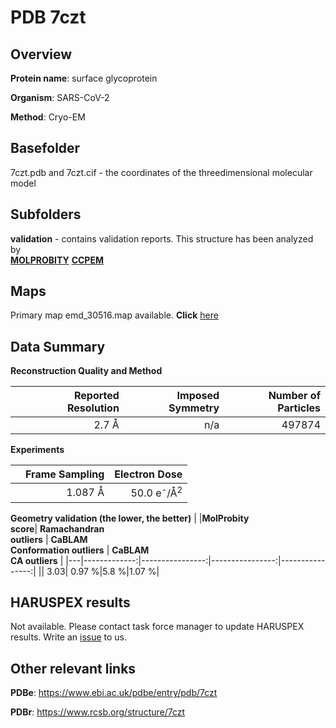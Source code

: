 # PDB 7czt

## Overview

**Protein name**: surface glycoprotein

**Organism**: SARS-CoV-2

**Method**: Cryo-EM



## Basefolder

7czt.pdb and 7czt.cif - the coordinates of the threedimensional molecular model

## Subfolders





**validation** - contains validation reports. This structure has been analyzed by <br>  [**MOLPROBITY**](https://github.com/thorn-lab/coronavirus_structural_task_force/tree/master/pdb/surface_glycoprotein/SARS-CoV-2/7czt/validation/molprobity)   [**CCPEM**](https://github.com/thorn-lab/coronavirus_structural_task_force/tree/master/pdb/surface_glycoprotein/SARS-CoV-2/7czt/validation/ccpem-validation) 



## Maps

Primary map emd_30516.map available. **Click** [here](http://ftp.wwpdb.org/pub/emdb/structures/EMD-30516/map/) 

## Data Summary
**Reconstruction Quality and Method**

|   | Reported Resolution | Imposed Symmetry | Number of Particles |
|---|-------------:|----------------:|--------------:|
|   |2.7 Å|n/a|497874|

**Experiments**

|   | Frame Sampling | Electron Dose |
|---|-------------:|----------------:|
|   |1.087 Å|50.0 e<sup>-</sup>/Å<sup>2</sup>|

**Geometry validation (the lower, the better)**
|   |**MolProbity<br>score**| **Ramachandran<br>outliers** | **CaBLAM<br>Conformation outliers** | **CaBLAM<br>CA outliers** |
|---|-------------:|----------------:|----------------:|----------------:|
||  3.03|  0.97 %|5.8 %|1.07 %|

## HARUSPEX results

Not available. Please contact task force manager to update HARUSPEX results. Write an [issue](https://github.com/thorn-lab/coronavirus_structural_task_force/issues) to us.

## Other relevant links 
**PDBe**:  https://www.ebi.ac.uk/pdbe/entry/pdb/7czt
 
**PDBr**: https://www.rcsb.org/structure/7czt 
